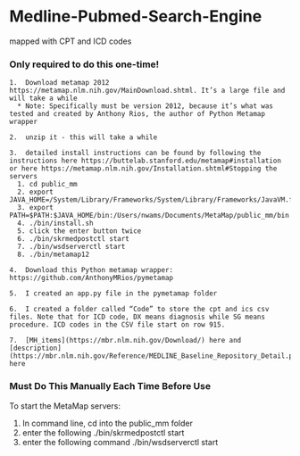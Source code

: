 # Medline-Pubmed-Search-Engine
mapped with CPT and ICD codes

### Only required to do this one-time!
	1.	Download metamap 2012 https://metamap.nlm.nih.gov/MainDownload.shtml. It’s a large file and will take a while 
	  * Note: Specifically must be version 2012, because it’s what was tested and created by Anthony Rios, the author of Python Metamap wrapper 
	 
	2.	unzip it - this will take a while 

	3.	detailed install instructions can be found by following the instructions here https://buttelab.stanford.edu/metamap#installation or here https://metamap.nlm.nih.gov/Installation.shtml#Stopping the servers 
	  1. cd public_mm 
	  2. export JAVA_HOME=/System/Library/Frameworks/System/Library/Frameworks/JavaVM.framework/Versions/1.6/Home/ 
	  3. export PATH=$PATH:$JAVA_HOME/bin:/Users/nwams/Documents/MetaMap/public_mm/bin 
	  4. ./bin/install.sh 
	  5. click the enter button twice 
	  6. ./bin/skrmedpostctl start 
	  7. ./bin/wsdserverctl start 
	  8. ./bin/metamap12 

	4.	Download this Python metamap wrapper: https://github.com/AnthonyMRios/pymetamap  
	
	5.	I created an app.py file in the pymetamap folder 

	6.	I created a folder called “Code” to store the cpt and ics csv files. Note that for ICD code, DX means diagnosis while SG means procedure. ICD codes in the CSV file start on row 915.  

	7.	[MH_items](https://mbr.nlm.nih.gov/Download/) here and [description](https://mbr.nlm.nih.gov/Reference/MEDLINE_Baseline_Repository_Detail.pdf) here 

### Must Do This Manually Each Time Before Use
To start the MetaMap servers:

1. In command line, cd into the public_mm folder 
2. enter the following ./bin/skrmedpostctl start 
3. enter the following command ./bin/wsdserverctl start 
